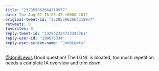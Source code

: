 ```yaml
---
title: "232855062664318977"
date: Tue Aug 07 15:05:47 +0000 2012
original-tweet-id: "232855062664318977"
retweets: 0
favorites: 0
reply-tweet-id: "232852324723343361"
reply-user-id: "190675334"
reply-user-screen-name: "JonBLewis"
---
```

<a href="https://twitter.com/JonBLewis">@JonBLewis</a> Good question! The LGNL is bloated, too much repetition needs a complete IA overview and trim down.
